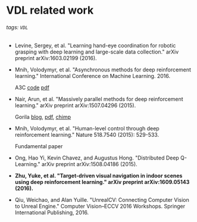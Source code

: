 # VDL related work

###### tags: `VDL`

- Levine, Sergey, et al. "Learning hand-eye coordination for robotic grasping with deep learning and large-scale data collection." arXiv preprint arXiv:1603.02199 (2016).

- Mnih, Volodymyr, et al. "Asynchronous methods for deep reinforcement learning." International Conference on Machine Learning. 2016.

    A3C [code](https://github.com/coreylynch/async-rl) [pdf](https://arxiv.org/pdf/1602.01783v1.pdf) 

- Nair, Arun, et al. "Massively parallel methods for deep reinforcement learning." arXiv preprint arXiv:1507.04296 (2015).

    Gorila [blog](http://www.humphreysheil.com/blog/gorila-google-reinforcement-learning-architecture), [pdf](https://arxiv.org/abs/1507.04296), [chimp](https://github.com/sisl/Chimp)

- Mnih, Volodymyr, et al. "Human-level control through deep reinforcement learning." Nature 518.7540 (2015): 529-533.
    
    Fundamental paper

- Ong, Hao Yi, Kevin Chavez, and Augustus Hong. "Distributed Deep Q-Learning." arXiv preprint arXiv:1508.04186 (2015).

- **Zhu, Yuke, et al. "Target-driven visual navigation in indoor scenes using deep reinforcement learning." arXiv preprint arXiv:1609.05143 (2016).**

- Qiu, Weichao, and Alan Yuille. "UnrealCV: Connecting Computer Vision to Unreal Engine." Computer Vision–ECCV 2016 Workshops. Springer International Publishing, 2016.